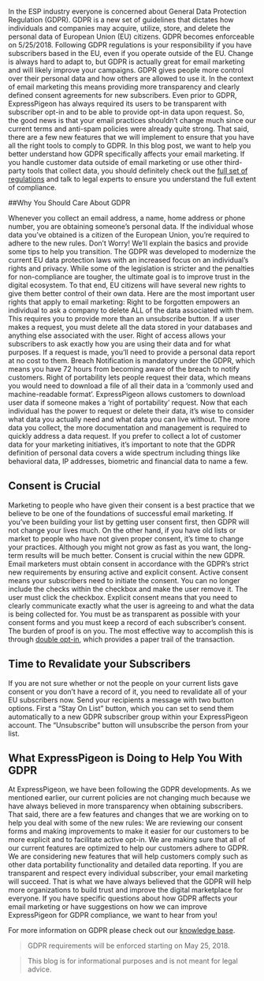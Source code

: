 
In the ESP industry everyone is concerned about General Data Protection Regulation (GDPR). GDPR  is a new set of guidelines that dictates how individuals and companies may acquire, utilize, store, and delete the personal data of European Union (EU) citizens. GDPR becomes enforceable on 5/25/2018.
Following GDPR regulations is your responsibility if you have subscribers based in the EU, even if you operate outside of the EU. Change is always hard to adapt to, but GDPR is actually great for email marketing and will likely improve your campaigns. 
GDPR gives people more control over their personal data and how others are allowed to use it. In the context of email marketing this means providing more transparency and clearly defined consent agreements for new subscribers.
Even prior to GDPR, ExpressPigeon has always required its users to be transparent with subscriber opt-in and to be able to provide opt-in data upon request. So, the good news is that your email practices shouldn’t change much since our current terms and anti-spam policies were already quite strong. That said, there are a few new features that we will implement to ensure that you have all the right tools to comply to GDPR.
In this blog post, we want to help you better understand how GDPR specifically affects your email marketing.
If you handle customer data outside of email marketing or use other third-party tools that collect data, you should definitely check out the 
[full set of regulations](https://gdpr-info.eu/) and talk to legal experts to ensure you understand the full extent of compliance.

##Why You Should Care About GDPR

Whenever you collect an email address, a name, home address or phone number, you are obtaining someone’s personal data. If the individual whose data you’ve obtained is a citizen of the European Union, you’re required to adhere to the new rules. Don’t Worry! We’ll explain the basics and provide some tips to help you transition.
The GDPR was developed to modernize the current EU data protection laws with an increased focus on an individual’s rights and privacy. While some of the legislation is stricter and the penalties for non-compliance are tougher, the ultimate goal is to improve trust in the digital ecosystem.
To that end, EU citizens will have several new rights to give them better control of their own data. Here are the most important user rights that apply to email marketing:
Right to be forgotten empowers an individual to ask a company to delete ALL of the data associated with them. This requires you to provide more than an unsubscribe button. If a user makes a request, you must delete all the data stored in your databases and anything else associated with the user.
Right of access allows your subscribers to ask exactly how you are using their data and for what purposes. If a request is made, you’ll need to provide a personal data report at no cost to them.
Breach Notification is mandatory under the GDPR, which means you have 72 hours from becoming aware of the breach to notify customers.
Right of portability lets people request their data, which means you would need to download a file of all their data in a ‘commonly used and machine-readable format’.
ExpressPigeon allows customers to download user data if someone makes a ‘right of portability’ request.
Now that each individual has the power to request or delete their data, it’s wise to consider what data you actually need and what data you can live without. The more data you collect, the more documentation and management is required to quickly address a data request.
If you prefer to collect a lot of customer data for your marketing initiatives, it’s important to note that the GDPR definition of personal data covers a wide spectrum including things like behavioral data, IP addresses, biometric and financial data to name a few. 

## Consent is Crucial

Marketing to people who have given their consent is a best practice that we believe to be one of the foundations of successful email marketing. If you’ve been building your list by getting user consent first, then GDPR will not change your lives much.
On the other hand, if you have old lists or market to people who have not given proper consent, it’s time to change your practices. Although you might not grow as fast as you want, the long-term results will be much better.
Consent is crucial within the new GDPR. Email marketers must obtain consent in accordance with the GDPR’s strict new requirements by ensuring active and explicit consent.
Active consent means your subscribers need to initiate the consent. You can no longer include the checks within the checkbox and make the user remove it. The user must click the checkbox.
Explicit consent means that you need to clearly communicate exactly what the user is agreeing to and what the data is being collected for.
You must be as transparent as possible with your consent forms and you must keep a record of each subscriber’s consent. The burden of proof is on you. The most effective way to accomplish this is through 
[double opt-in](https://expresspigeon.com/kb/regular-web-forms#opt-in-confirmation-email), which provides a paper trail of the transaction.

## Time to Revalidate your Subscribers

If you are not sure whether or not the people on your current lists gave consent or you don’t have a record of it, you need to revalidate all of your EU subscribers now.
Send your recipients a message with two button options. First a “Stay On List” button, which you can set to send them automatically to a new GDPR subscriber group within your ExpressPigeon account. The “Unsubscribe” button will unsubscribe the person from your list. 


## What ExpressPigeon is Doing to Help You With GDPR

At ExpressPigeon, we have been following the GDPR developments. 
As we mentioned earlier, our current policies are not changing much because we have always believed in more transparency when obtaining subscribers. That said, there are a few features and changes that we are working on to help you deal with some of the new rules:
We are reviewing our consent forms and making improvements to make it easier for our customers to be more explicit and to facilitate active opt-in.
We are making sure that all of our current features are optimized to help our customers adhere to GDPR.
We are considering new features that will help customers comply such as other data portability functionality and detailed data reporting.
If you are transparent and respect every individual subscriber, your email marketing will succeed. That is what we have always believed that the GDPR will help more organizations to build trust and improve the digital marketplace for everyone.
If you have specific questions about how GDPR affects your email marketing or have suggestions on how we can improve ExpressPigeon for GDPR compliance, we want to hear from you!

For more information on GDPR please check out our [knowledge base](https://expresspigeon.com/gdpr).

> GDPR requirements will be enforced starting on May 25, 2018.

> This blog is for informational purposes and is not meant for legal advice.
